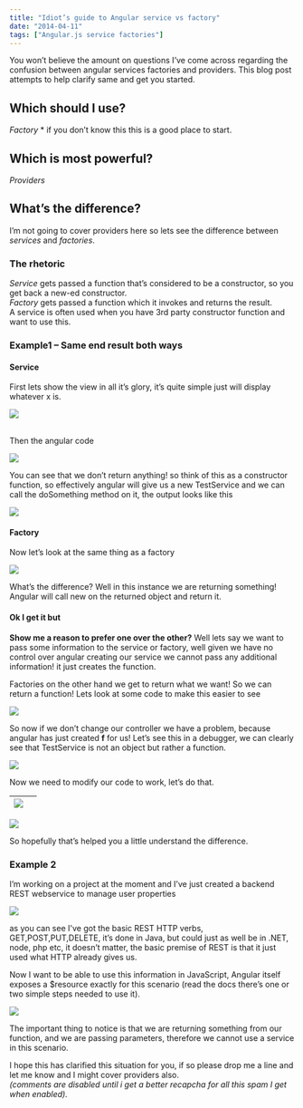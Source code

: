 ```yaml
---
title: "Idiot’s guide to Angular service vs factory"
date: "2014-04-11"
tags: ["Angular.js service factories"]
---
```


You won’t believe the amount on questions I’ve come across regarding the confusion between angular services factories and providers. This blog post attempts to help clarify same and get you started.

## Which should I use?

_Factory_ * if you don’t know this this is a good place to start.

## Which is most powerful?

_Providers_

## What’s the difference?

I’m not going to cover providers here so lets see the difference between _services_ and _factories_.

### The rhetoric

_Service_ gets passed a function that’s considered to be a constructor, so you get back a new-ed constructor.   
_Factory_ gets passed a function which it invokes and returns the result.   
A service is often used when you have 3rd party constructor function and want to use this.

### Example1 – Same end result both ways

#### Service

First lets show the view in all it’s glory, it’s quite simple just will display whatever x is.

![](/images/./image.axd?picture=image_thumb_301.png)  

[](./image.axd?picture=image_300.png)   
Then the angular code

![](/images/./image.axd?picture=image_thumb_302.png)  

You can see that we don’t return anything! so think of this as a constructor function, so effectively angular will give us a new TestService and we can call the doSomething method on it, the output looks like this

![](/images/./image.axd?picture=image_thumb_303.png)  

[](./image.axd?picture=image_303.png)

#### Factory

Now let’s look at the same thing as a factory

![](/images/./image.axd?picture=image_thumb_304.png)  

What’s the difference? Well in this instance we are returning something! Angular will call new on the returned object and return it.

#### Ok I get it but 

**Show me a reason to prefer one over the other?** Well lets say we want to pass some information to the service or factory, well given we have no control over angular creating our service we cannot pass any additional information! it just creates the function.

Factories on the other hand we get to return what we want! So we can return a function! Lets look at some code to make this easier to see

![](/images/./image.axd?picture=image_thumb_305.png)  

So now if we don’t change our controller we have a problem, because angular has just created **f** for us! Let’s see this in a debugger, we can clearly see that TestService is not an object but rather a function.   

![](/images/./image.axd?picture=image_thumb_306.png)  

Now we need to modify our code to work, let’s do that.

![](/images/./image.axd?picture=image_thumb_307.png) | [](./image.axd?picture=image_308.png)  
---|---  
![](/images/./image.axd?picture=image_thumb_308.png)  

So hopefully that’s helped you a little understand the difference.

### Example 2

I’m working on a project at the moment and I’ve just created a backend REST webservice to manage user properties

![](/images/./image.axd?picture=image_thumb_309.png)  

as you can see I've got the basic REST HTTP verbs, GET,POST,PUT,DELETE, it’s done in Java, but could just as well be in .NET, node, php etc, it doesn’t matter, the basic premise of REST is that it just used what HTTP already gives us.

Now I want to be able to use this information in JavaScript, Angular itself exposes a $resource exactly for this scenario (read the docs there’s one or two simple steps needed to use it).

![](/images/./image.axd?picture=image_thumb_310.png)  

The important thing to notice is that we are returning something from our function, and we are passing parameters, therefore we cannot use a service in this scenario. 

I hope this has clarified this situation for you, if so please drop me a line and let me know and I might cover providers also.   
_(comments are disabled until i get a better recapcha for all this spam I get when enabled)._
